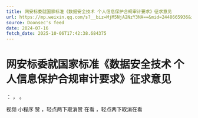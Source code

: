 ```yaml
---
title: 网安标委就国家标准《数据安全技术 个人信息保护合规审计要求》征求意见
url: https://mp.weixin.qq.com/s?__biz=MjM5NjA2NzY3NA==&mid=2448665936&idx=2&sn=5593ca798c545ad96bd6026f27cd5ee6
source: Doonsec's feed
date: 2024-07-16
fetch_date: 2025-10-06T17:42:38.684375
---
```


# 网安标委就国家标准《数据安全技术 个人信息保护合规审计要求》征求意见

：
，
。

视频
小程序
赞
，轻点两下取消赞
在看
，轻点两下取消在看